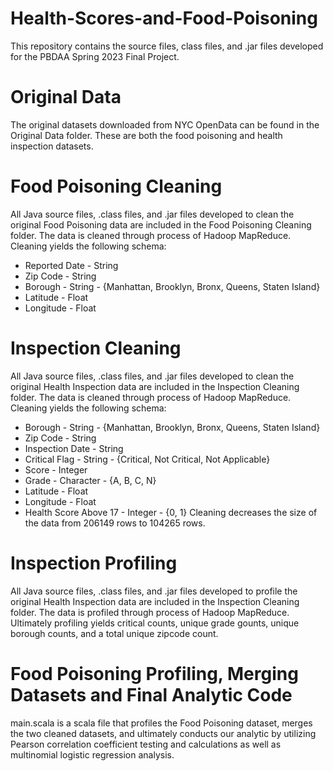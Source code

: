 # Health-Scores-and-Food-Poisoning
This repository contains the source files, class files, and .jar files developed for the PBDAA Spring 2023 Final Project.

# Original Data
The original datasets downloaded from NYC OpenData can be found in the Original Data folder. These are both the food poisoning and health inspection datasets.

# Food Poisoning Cleaning
All Java source files, .class files, and .jar files developed to clean the original Food Poisoning data are included in the Food Poisoning Cleaning folder. The data is cleaned through process of Hadoop MapReduce. Cleaning yields the following schema:
* Reported Date - String
* Zip Code - String
* Borough - String - {Manhattan, Brooklyn, Bronx, Queens, Staten Island}
* Latitude - Float
* Longitude - Float


# Inspection Cleaning
All Java source files, .class files, and .jar files developed to clean the original Health Inspection data are included in the Inspection Cleaning folder. The data is cleaned through process of Hadoop MapReduce. Cleaning yields the following schema:
* Borough - String - {Manhattan, Brooklyn, Bronx, Queens, Staten Island}
* Zip Code - String
* Inspection Date - String
* Critical Flag - String - {Critical, Not Critical, Not Applicable}
* Score - Integer 
* Grade - Character - {A, B, C, N}
* Latitude - Float
* Longitude - Float
* Health Score Above 17 - Integer - {0, 1}
Cleaning decreases the size of the data from 206149 rows to 104265 rows.

# Inspection Profiling
All Java source files, .class files, and .jar files developed to profile the original Health Inspection data are included in the Inspection Cleaning folder. The data is profiled through process of Hadoop MapReduce. Ultimately profiling yields critical counts, unique grade gounts, unique borough counts, and a total unique zipcode count.

# Food Poisoning Profiling, Merging Datasets and Final Analytic Code
main.scala is a scala file that profiles the Food Poisoning dataset, merges the two cleaned datasets, and ultimately conducts our analytic by utilizing Pearson correlation coefficient testing and calculations as well as multinomial logistic regression analysis.


